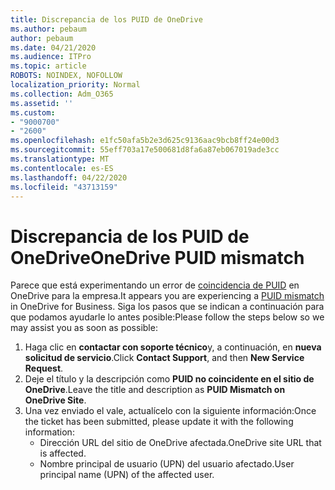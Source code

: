 ```yaml
---
title: Discrepancia de los PUID de OneDrive
ms.author: pebaum
author: pebaum
ms.date: 04/21/2020
ms.audience: ITPro
ms.topic: article
ROBOTS: NOINDEX, NOFOLLOW
localization_priority: Normal
ms.collection: Adm_O365
ms.assetid: ''
ms.custom:
- "9000700"
- "2600"
ms.openlocfilehash: e1fc50afa5b2e3d625c9136aac9bcb8ff24e00d3
ms.sourcegitcommit: 55eff703a17e500681d8fa6a87eb067019ade3cc
ms.translationtype: MT
ms.contentlocale: es-ES
ms.lasthandoff: 04/22/2020
ms.locfileid: "43713159"
---
```

# <a name="onedrive-puid-mismatch"></a><span data-ttu-id="2ccc9-102">Discrepancia de los PUID de OneDrive</span><span class="sxs-lookup"><span data-stu-id="2ccc9-102">OneDrive PUID mismatch</span></span>
<span data-ttu-id="2ccc9-103">Parece que está experimentando un error de [coincidencia de PUID](https://docs.microsoft.com/sharepoint/support/administration/access-denied-or-need-permission-error-sharepoint-online-or-onedrive-for-business#when-accessing-a-onedrive-site) en OneDrive para la empresa.</span><span class="sxs-lookup"><span data-stu-id="2ccc9-103">It appears you are experiencing a [PUID mismatch](https://docs.microsoft.com/sharepoint/support/administration/access-denied-or-need-permission-error-sharepoint-online-or-onedrive-for-business#when-accessing-a-onedrive-site) in OneDrive for Business.</span></span> <span data-ttu-id="2ccc9-104">Siga los pasos que se indican a continuación para que podamos ayudarle lo antes posible:</span><span class="sxs-lookup"><span data-stu-id="2ccc9-104">Please follow the steps below so we may assist you as soon as possible:</span></span>

1. <span data-ttu-id="2ccc9-105">Haga clic en **contactar con soporte técnico**y, a continuación, en **nueva solicitud de servicio**.</span><span class="sxs-lookup"><span data-stu-id="2ccc9-105">Click **Contact Support**, and then **New Service Request**.</span></span>
2. <span data-ttu-id="2ccc9-106">Deje el título y la descripción como **PUID no coincidente en el sitio de OneDrive**.</span><span class="sxs-lookup"><span data-stu-id="2ccc9-106">Leave the title and description as **PUID Mismatch on OneDrive Site**.</span></span>
3. <span data-ttu-id="2ccc9-107">Una vez enviado el vale, actualícelo con la siguiente información:</span><span class="sxs-lookup"><span data-stu-id="2ccc9-107">Once the ticket has been submitted, please update it with the following information:</span></span>
    - <span data-ttu-id="2ccc9-108">Dirección URL del sitio de OneDrive afectada.</span><span class="sxs-lookup"><span data-stu-id="2ccc9-108">OneDrive site URL that is affected.</span></span>
    - <span data-ttu-id="2ccc9-109">Nombre principal de usuario (UPN) del usuario afectado.</span><span class="sxs-lookup"><span data-stu-id="2ccc9-109">User principal name (UPN) of the affected user.</span></span>



